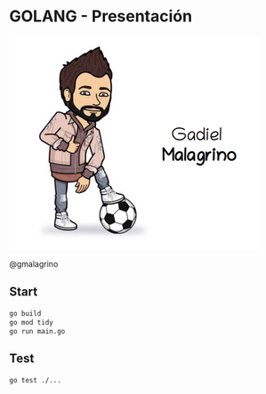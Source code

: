 # GOLANG - Presentación

![gadielMa](/logo.png?raw=true "Gadiel Malagrino")


@gmalagrino

## Start
```
go build
go mod tidy
go run main.go
```

## Test
```
go test ./...
```
